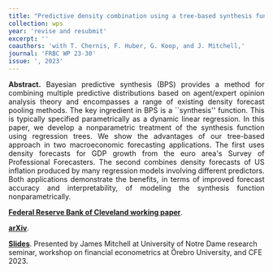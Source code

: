 ```yaml
---
title: "Predictive density combination using a tree-based synthesis function. [WP](https://doi.org/10.26509/frbc-wp-202330)"
collection: wps
year: 'revise and resubmit'
excerpt: ''
coauthors: 'with T. Chernis, F. Huber, G. Koop, and J. Mitchell,' 
journal: 'FRBC WP 23-30'
issue: ', 2023'
---
```

<p align="justify"> <b>Abstract.</b> Bayesian predictive synthesis (BPS) provides a method for combining multiple predictive distributions based on agent/expert opinion analysis theory and encompasses a range of existing density forecast pooling methods. The key ingredient in BPS is a ``synthesis'' function. This is typically specified parametrically as a dynamic linear regression. In this paper, we develop a nonparametric treatment of the synthesis function using regression trees. We show the advantages of our tree-based approach in two macroeconomic forecasting applications. The first uses density forecasts for GDP growth from the euro area's Survey of Professional Forecasters. The second combines density forecasts of US inflation produced by many regression models involving different predictors. Both applications demonstrate the benefits, in terms of improved forecast accuracy and interpretability, of modeling the synthesis function nonparametrically.
</p>

[**Federal Reserve Bank of Cleveland working paper**](https://doi.org/10.26509/frbc-wp-202330).

[**arXiv**](https://arxiv.org/abs/2311.12671).

[**Slides**](https://www.dropbox.com/scl/fi/eoqjiwo0bntgk8z8a8wtd/CFE2023_BPS-NP-TVP.pdf?rlkey=d1w9w0x56g68rfshigwbirdum&dl=0). Presented by James Mitchell at University of Notre Dame research seminar, workshop on financial econometrics at Örebro University, and CFE 2023.

